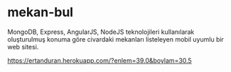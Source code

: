 # mekan-bul
MongoDB, Express, AngularJS, NodeJS teknolojileri kullanılarak oluşturulmuş konuma göre civardaki mekanları listeleyen mobil uyumlu bir web sitesi.

https://ertanduran.herokuapp.com/?enlem=39.0&boylam=30.5
